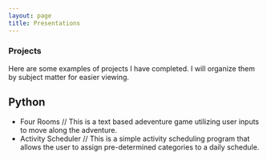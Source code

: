 ```yaml
---
layout: page
title: Presentations
---
```


### Projects

Here are some examples of projects I have completed. I will organize them by subject matter for easier viewing. 

## Python
 - Four Rooms // This is a text based adeventure game utilizing user inputs to move along the adventure. 
 - Activity Scheduler // This is a simple activity scheduling program that allows the user to assign pre-determined categories to a daily schedule. 
   

    



